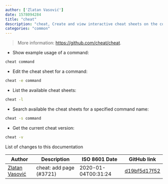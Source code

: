 ```yaml
---
author: ['Zlatan Vasović']
date: 1578094284
title: "cheat"
description: "cheat, Create and view interactive cheat sheets on the command-line."
categories: "common"
---
```

> More information: <https://github.com/cheat/cheat>.

- Show example usage of a command:

```bash
cheat command
```

- Edit the cheat sheet for a command:

```bash
cheat -e command
```

- List the available cheat sheets:

```bash
cheat -l
```

- Search available the cheat sheets for a specified command name:

```bash
cheat -s command
```

- Get the current cheat version:

```bash
cheat -v
```
List of changes to this documentation


Author | Description | ISO 8601 Date | GitHub link
------|-----|-----|-----
[Zlatan Vasović](mailto:zlatanvasovic@gmail.com) | cheat: add page (#3721) | 2020-01-04T00:31:24 | [d19bf5d17f52](https://github.com/tldr-pages/tldr/commit/d19bf5d17f5292e2104cb2a4e76e33fe863bc808)

